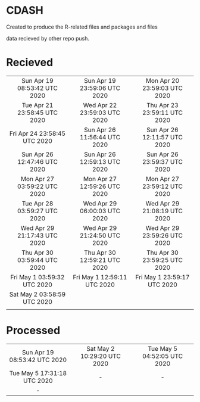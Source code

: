 # CDASH

Created to produce the R-related files and packages and files

data recieved by other repo push.


# Recieved 

|  |  |  | 
|:-----:|:-----:|:------:| 
| Sun Apr 19 08:53:42 UTC 2020 | Sun Apr 19 23:59:06 UTC 2020 | Mon Apr 20 23:59:03 UTC 2020 |
| Tue Apr 21 23:58:45 UTC 2020 | Wed Apr 22 23:59:03 UTC 2020 | Thu Apr 23 23:59:11 UTC 2020 |
| Fri Apr 24 23:58:45 UTC 2020 | Sun Apr 26 11:56:44 UTC 2020 | Sun Apr 26 12:11:57 UTC 2020 |
| Sun Apr 26 12:47:46 UTC 2020 | Sun Apr 26 12:59:13 UTC 2020 | Sun Apr 26 23:59:37 UTC 2020 |
| Mon Apr 27 03:59:22 UTC 2020 | Mon Apr 27 12:59:26 UTC 2020 | Mon Apr 27 23:59:12 UTC 2020 |
| Tue Apr 28 03:59:27 UTC 2020 | Wed Apr 29 06:00:03 UTC 2020 | Wed Apr 29 21:08:19 UTC 2020 |
| Wed Apr 29 21:17:43 UTC 2020 | Wed Apr 29 21:24:50 UTC 2020 | Wed Apr 29 23:59:26 UTC 2020 |
| Thu Apr 30 03:59:44 UTC 2020 | Thu Apr 30 12:59:21 UTC 2020 | Thu Apr 30 23:59:25 UTC 2020 |
| Fri May  1 03:59:32 UTC 2020 | Fri May  1 12:59:11 UTC 2020 | Fri May  1 23:59:17 UTC 2020 |
| Sat May  2 03:58:59 UTC 2020 |  |  |
|  | 

# Processed 

|  |  |  | 
|:-----:|:-----:|:------:| 
Sun Apr 19 08:53:42 UTC 2020| Sat May  2 10:29:20 UTC 2020| Tue May  5 04:52:05 UTC 2020 | 
Tue May  5 17:31:18 UTC 2020|  - |  -  | 
 - | 